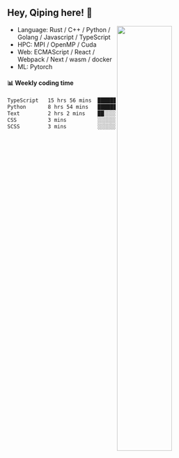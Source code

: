 

## Hey, Qiping here! :wave:

[<img align="right" width="50%" src="https://github-readme-stats.vercel.app/api?username=ppppqp&theme=dark&show_icons=true">](https://metrics.lecoq.io/ppppqp?template=classic)



-   Language: Rust / C++ / Python / Golang / Javascript / TypeScript
-   HPC: MPI / OpenMP / Cuda
-   Web: ECMAScript / React / Webpack / Next / wasm / docker
-   ML: Pytorch



#### :bar_chart: Weekly coding time

<!--START_SECTION:waka-->

```txt
TypeScript   15 hrs 56 mins  ██████████████▓░░░░░░░░░░   58.97 %
Python       8 hrs 54 mins   ████████▒░░░░░░░░░░░░░░░░   32.93 %
Text         2 hrs 2 mins    ██░░░░░░░░░░░░░░░░░░░░░░░   07.56 %
CSS          3 mins          ░░░░░░░░░░░░░░░░░░░░░░░░░   00.19 %
SCSS         3 mins          ░░░░░░░░░░░░░░░░░░░░░░░░░   00.19 %
```

<!--END_SECTION:waka-->

